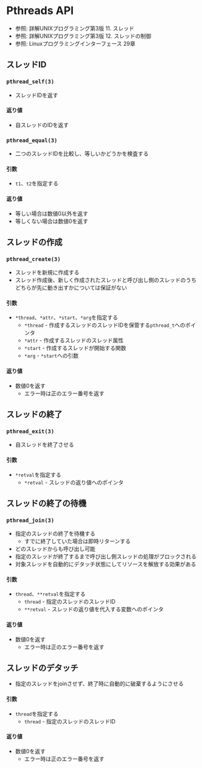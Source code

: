 # Pthreads API
- 参照: 詳解UNIXプログラミング第3版 11. スレッド
- 参照: 詳解UNIXプログラミング第3版 12. スレッドの制御
- 参照: Linuxプログラミングインターフェース 29章

## スレッドID
### `pthread_self(3)`
- スレッドIDを返す

#### 返り値
- 自スレッドのIDを返す

### `pthread_equal(3)`
- 二つのスレッドIDを比較し、等しいかどうかを検査する

#### 引数
- `t1`、`t2`を指定する

#### 返り値
- 等しい場合は数値0以外を返す
- 等しくない場合は数値0を返す

## スレッドの作成
### `pthread_create(3)`
- スレッドを新規に作成する
- スレッド作成後、新しく作成されたスレッドと呼び出し側のスレッドのうち
  どちらが先に動き出すかについては保証がない

#### 引数
- `*thread`、`*attr`、`*start`、`*arg`を指定する
  - `*thread` - 作成するスレッドのスレッドIDを保管する`pthread_t`へのポインタ
  - `*attr` - 作成するスレッドのスレッド属性
  - `*start` - 作成するスレッドが開始する関数
  - `*arg` - `*start`への引数

#### 返り値
- 数値0を返す
  - エラー時は正のエラー番号を返す

## スレッドの終了
### `pthread_exit(3)`
- 自スレッドを終了させる

#### 引数
- `*retval`を指定する
  - `*retval` - スレッドの返り値へのポインタ

## スレッドの終了の待機
### `pthread_join(3)`
- 指定のスレッドの終了を待機する
  - すでに終了していた場合は即時リターンする
- どのスレッドからも呼び出し可能
- 指定のスレッドが終了するまで呼び出し側スレッドの処理がブロックされる
- 対象スレッドを自動的にデタッチ状態にしてリソースを解放する効果がある

#### 引数
- `thread`、`**retval`を指定する
  - `thread` - 指定のスレッドのスレッドID
  - `**retval` - スレッドの返り値を代入する変数へのポインタ

#### 返り値
- 数値0を返す
  - エラー時は正のエラー番号を返す

## スレッドのデタッチ
- 指定のスレッドをjoinさせず、終了時に自動的に破棄するようにさせる

#### 引数
- `thread`を指定する
  - `thread` - 指定のスレッドのスレッドID

#### 返り値
- 数値0を返す
  - エラー時は正のエラー番号を返す
